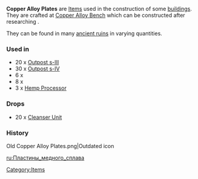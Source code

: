 **Copper Alloy Plates** are [Items](Items.md "wikilink") used in the
construction of some [buildings](:Category:Buildings "wikilink"). They
are crafted at [Copper Alloy Bench](Copper_Alloy_Bench.md "wikilink") which
can be constructed after researching [](Copper_Alloys_(Tech).md).

They can be found in many [ancient ruins](Ancient_Ruins.md "wikilink") in
varying quantities.

### Used in

- 20 x [Outpost s-III](Outpost_s-III.md "wikilink")
- 30 x [Outpost s-IV](Outpost_s-IV.md "wikilink")
- 6 x [](Double-Barrel_Harpoon_Turret.md)
- 8 x [](Multi-Barrel_Harpoon_Turret.md)
- 3 x [Hemp Processor](Hemp_Processor.md "wikilink")

### Drops

- 20 x [Cleanser Unit](Cleanser_Unit.md "wikilink")

### History

Old Copper Alloy Plates.png\|Outdated icon

[ru:Пластины_медного_сплава](ru:Пластины_медного_сплава "wikilink")

[Category:Items](Category:Items "wikilink")